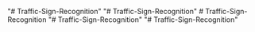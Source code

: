 "# Traffic-Sign-Recognition" 
"# Traffic-Sign-Recognition" 
#   T r a f f i c - S i g n - R e c o g n i t i o n  
 "# Traffic-Sign-Recognition" 
"# Traffic-Sign-Recognition" 
